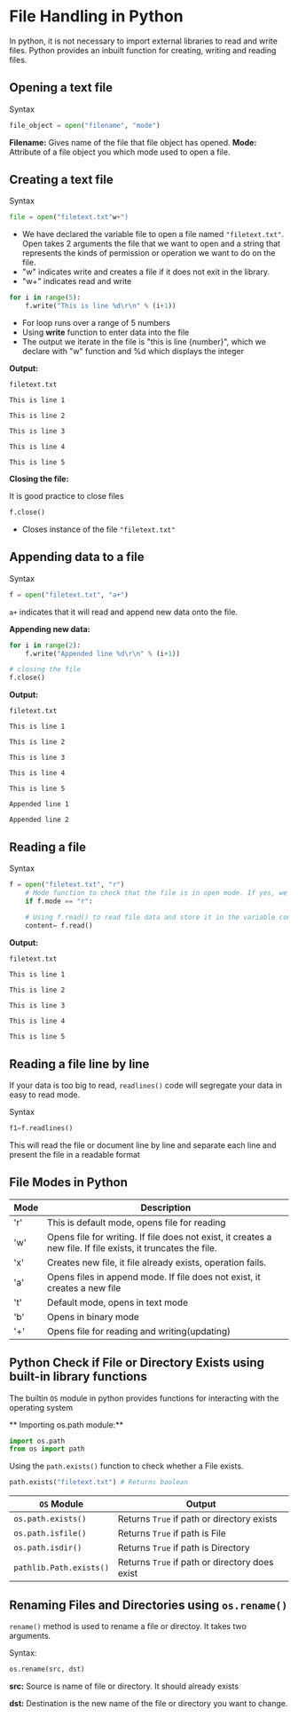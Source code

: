 # File Handling in Python

In python, it is not necessary to import external libraries to read and write files. 
Python provides an inbuilt function for creating, writing and reading files. 

## Opening a text file 

Syntax
```python
file_object = open("filename", "mode")
```

**Filename:** Gives name of the file that file object has opened.
**Mode:** Attribute of a file object you which mode used to open a file.

## Creating a text file
Syntax

```python
file = open("filetext.txt"w+")
```

- We have declared the variable file to open a file named `"filetext.txt"`. Open takes 2 arguments the file that we want to open and a string that represents the kinds of permission or operation we want to do on the file.
- "w" indicates write and creates a file if it does not exit in the library.
- "w+" indicates read and write

```python
for i in range(5):
    f.write("This is line %d\r\n" % (i+1))
```

- For loop runs over a range of 5 numbers
- Using **write** function to enter data into the file
- The output we iterate in the file is "this is line {number}", which we declare with "w" function and %d which displays the integer

**Output:**
```text
filetext.txt

This is line 1

This is line 2

This is line 3

This is line 4

This is line 5
```

**Closing the file:**

It is good practice to close files 

```python
f.close()
```
- Closes instance of the file `"filetext.txt"`

## Appending data to a file 

Syntax 
```python
f = open("filetext.txt", "a+")
```
`a+` indicates that it will read and append new data onto the file.

**Appending new data:**
```python
for i in range(2):
    f.write("Appended line %d\r\n" % (i+1))

# closing the file
f.close()
```
**Output:**
```text
filetext.txt

This is line 1

This is line 2

This is line 3

This is line 4

This is line 5

Appended line 1

Appended line 2
```

## Reading a file 

Syntax
```python
f = open("filetext.txt", "r")
    # Mode function to check that the file is in open mode. If yes, we proceed ahead
    if f.mode == "r":
    
    # Using f.read() to read file data and store it in the variable content
    content= f.read()
```

**Output:**

```text
filetext.txt

This is line 1

This is line 2

This is line 3

This is line 4

This is line 5
```

## Reading a file line by line 

If your data is too big to read, `readlines()` code will segregate your data in easy to read mode.

Syntax
```python
f1=f.readlines()
```
This will read the file or document line by line and separate each line and present the file in a readable format

## File Modes in Python 

**Mode**|**Description**
-----|------
'r'|This is default mode, opens file for reading
'w'|Opens file for writing. If file does not exist, it creates a new file. If file exists, it truncates the file.
'x'|Creates new file, it file already exists, operation fails.
'a'| Opens files in append mode. If file does not exist, it creates a new file
't'| Default mode, opens in text mode
'b'| Opens in binary mode 
'+'|Opens file for reading and writing(updating)

## Python Check if File or Directory Exists using built-in library functions

The builtin `OS` module in python provides functions for interacting with the operating system

** Importing os.path module:**

```python
import os.path
from os import path
```

Using the `path.exists()` function to check whether a File exists.

```python
path.exists("filetext.txt") # Returns boolean
```

**`OS` Module**| Output
----|-----
`os.path.exists()`| Returns `True` if path or directory exists
`os.path.isfile()`| Returns `True` if path is File
`os.path.isdir()`| Returns `True` if path is Directory
`pathlib.Path.exists()`|Returns `True` if path or directory does exist

## Renaming Files and Directories using `os.rename()`

`rename()` method is used to rename a file or directoy. It takes two arguments.

Syntax:
```python
os.rename(src, dst)
```

**src:** Source is name of file or directory. It should already exists

**dst:** Destination is the new name of the file or directory you want to change.
